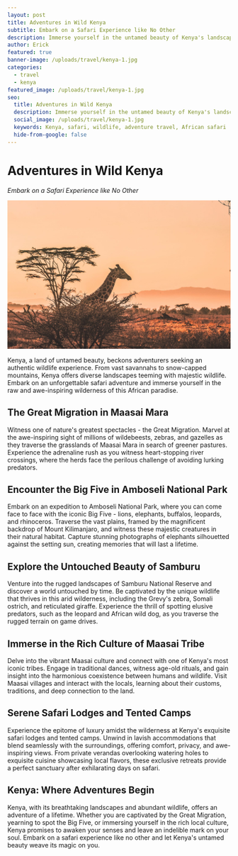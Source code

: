 ```yaml
---
layout: post
title: Adventures in Wild Kenya
subtitle: Embark on a Safari Experience like No Other
description: Immerse yourself in the untamed beauty of Kenya's landscapes and encounter majestic wildlife on an unforgettable safari adventure.
author: Erick
featured: true
banner-image: /uploads/travel/kenya-1.jpg
categories:
  - travel
  - kenya
featured_image: /uploads/travel/kenya-1.jpg
seo:
  title: Adventures in Wild Kenya
  description: Immerse yourself in the untamed beauty of Kenya's landscapes and encounter majestic wildlife on an unforgettable safari adventure.
  social_image: /uploads/travel/kenya-1.jpg
  keywords: Kenya, safari, wildlife, adventure travel, African safari
  hide-from-google: false
---
```


# Adventures in Wild Kenya

*Embark on a Safari Experience like No Other*

![Kenya](/uploads/travel/kenya-1.jpg)

Kenya, a land of untamed beauty, beckons adventurers seeking an authentic wildlife experience. From vast savannahs to snow-capped mountains, Kenya offers diverse landscapes teeming with majestic wildlife. Embark on an unforgettable safari adventure and immerse yourself in the raw and awe-inspiring wilderness of this African paradise.

## The Great Migration in Maasai Mara

Witness one of nature's greatest spectacles - the Great Migration. Marvel at the awe-inspiring sight of millions of wildebeests, zebras, and gazelles as they traverse the grasslands of Maasai Mara in search of greener pastures. Experience the adrenaline rush as you witness heart-stopping river crossings, where the herds face the perilous challenge of avoiding lurking predators.

## Encounter the Big Five in Amboseli National Park

Embark on an expedition to Amboseli National Park, where you can come face to face with the iconic Big Five - lions, elephants, buffalos, leopards, and rhinoceros. Traverse the vast plains, framed by the magnificent backdrop of Mount Kilimanjaro, and witness these majestic creatures in their natural habitat. Capture stunning photographs of elephants silhouetted against the setting sun, creating memories that will last a lifetime.

## Explore the Untouched Beauty of Samburu

Venture into the rugged landscapes of Samburu National Reserve and discover a world untouched by time. Be captivated by the unique wildlife that thrives in this arid wilderness, including the Grevy's zebra, Somali ostrich, and reticulated giraffe. Experience the thrill of spotting elusive predators, such as the leopard and African wild dog, as you traverse the rugged terrain on game drives.

## Immerse in the Rich Culture of Maasai Tribe

Delve into the vibrant Maasai culture and connect with one of Kenya's most iconic tribes. Engage in traditional dances, witness age-old rituals, and gain insight into the harmonious coexistence between humans and wildlife. Visit Maasai villages and interact with the locals, learning about their customs, traditions, and deep connection to the land.

## Serene Safari Lodges and Tented Camps

Experience the epitome of luxury amidst the wilderness at Kenya's exquisite safari lodges and tented camps. Unwind in lavish accommodations that blend seamlessly with the surroundings, offering comfort, privacy, and awe-inspiring views. From private verandas overlooking watering holes to exquisite cuisine showcasing local flavors, these exclusive retreats provide a perfect sanctuary after exhilarating days on safari.

## Kenya: Where Adventures Begin

Kenya, with its breathtaking landscapes and abundant wildlife, offers an adventure of a lifetime. Whether you are captivated by the Great Migration, yearning to spot the Big Five, or immersing yourself in the rich local culture, Kenya promises to awaken your senses and leave an indelible mark on your soul. Embark on a safari experience like no other and let Kenya's untamed beauty weave its magic on you.
